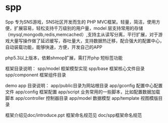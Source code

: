 spp
===

Spp 专为SNS游戏，SNS社区开发而生的 PHP MVC框架。轻量，简洁，使用方便，扩展容易，轻松支持千万级别的用户量，model 层支持常用的存储（mysql,mongodb,redis,memcached）,支持主从读写分离，平行扩展，对于游戏大量写操作做了延迟缓写，吞吐量大，支持数据热迁移，配合强大的配置中心，自动装载功能，能够快速，方便，开发自己的APP

php5.3以上版本，依赖shmop扩展，需打开php 短标签功能

框架目录说明：
spp/model 框架模型实现
spp/base 框架核心文件目录
spp/component 框架组件目录

demo app 目录说明：
app/public目录为网站根目录
app/gconfig 配置中心配置文件
app/config 框架配置
app/script 业务常用的一些脚本，比如配置数据加载脚本
app/controller 控制器目录
app/model 数据模型
app/template 视图模版目录

框架介绍见doc/introduce.ppt
框架命名规范见 doc/spp框架命名规范
